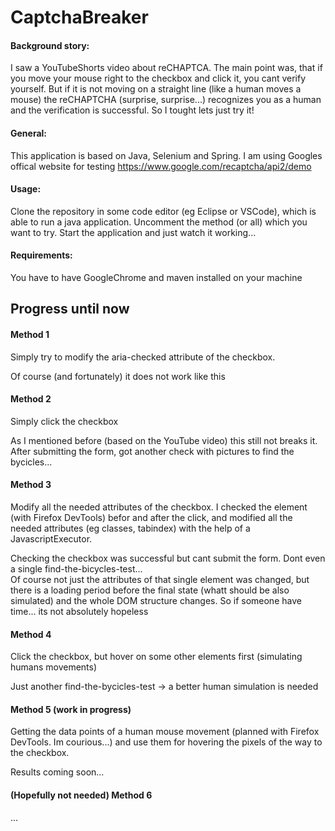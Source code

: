 # CaptchaBreaker

#### Background story:
I saw a YouTubeShorts video about reCHAPTCA. The main point was, that if you move your mouse right to the checkbox and click it, you cant verify yourself. But if it is not moving on a straight line (like a human moves a mouse) the reCHAPTCHA (surprise, surprise...) recognizes you as a human and the verification is successful. So I tought lets just try it!

#### General:
This application is based on Java, Selenium and Spring.
I am using Googles offical website for testing https://www.google.com/recaptcha/api2/demo

#### Usage:

Clone the repository in some code editor (eg Eclipse or VSCode), which is able to run a java application.
Uncomment the method (or all) which you want to try. Start the application and just watch it working...

#### Requirements:
You have to have GoogleChrome and maven installed on your machine

## Progress until now
#### Method 1
Simply try to modify the aria-checked attribute of the checkbox.

Of course (and fortunately) it does not work like this

#### Method 2
Simply click the checkbox

As I mentioned before (based on the YouTube video) this still not breaks it. After submitting the form, got another check with pictures to find the bycicles... 

#### Method 3
Modify all the needed attributes of the checkbox.
I checked the element (with Firefox DevTools) befor and after the click, and modified all the needed attributes (eg classes, tabindex) with the help of a JavascriptExecutor.

Checking the checkbox was successful but cant submit the form. Dont even a single find-the-bicycles-test...<br/>
Of course not just the attributes of that single element was changed, but there is a loading period before the final state (whatt should be also simulated) and the whole DOM structure changes. So if someone have time... its not absolutely hopeless

#### Method 4
Click the checkbox, but hover on some other elements first (simulating humans movements)

Just another find-the-bycicles-test -> a better human simulation is needed

#### Method 5 (work in progress)
Getting the data points of a human mouse movement (planned with Firefox DevTools. Im courious...) and use them for hovering the pixels of the way to the checkbox.

Results coming soon...

#### (Hopefully not needed) Method 6
...




